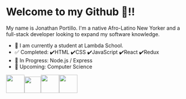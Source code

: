 # Welcome to my Github :wave:!!

My name is Jonathan Portillo. I'm a native Afro-Latino New Yorker and a full-stack developer looking to expand my software knowledge.

- :school_satchel: I am currently a student at Lambda School. 
- :white_check_mark: Completed: :heavy_check_mark:HTML :heavy_check_mark:CSS :heavy_check_mark:JavaScript :heavy_check_mark:React :heavy_check_mark:Redux 
- :blue_book: In Progress: Node.js / Express
- :date: Upcoming: Computer Science




<img src="https://www.w3.org/html/logo/downloads/HTML5_1Color_Black.png" width="50"><img src="https://seeklogo.com/images/C/css-3-logo-AF06D75231-seeklogo.com.png" width="45"><img src="https://seeklogo.com/images/J/javascript-js-logo-2949701702-seeklogo.com.png" width="50"><img src="https://raw.githubusercontent.com/reduxjs/redux/master/logo/logo.png" width="50">
